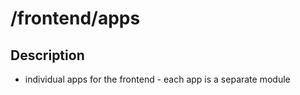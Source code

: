 # /frontend/apps

## Description

-   individual apps for the frontend - each app is a separate module
